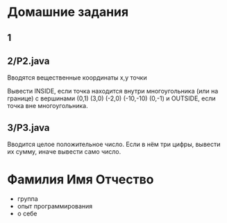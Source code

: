 
# Домашние задания

## 1

## 2/P2.java

Вводятся вещественные координаты x,y точки

Вывести INSIDE, если точка находится внутри многоугольника (или на границе) с вершинами
(0,1) (3,0) (-2,0) (-10,-10) (0,-1)
и OUTSIDE, если точка вне многоугольника.

## 3/P3.java

Вводится целое положительное число. Если в нём три цифры, вывести их сумму, иначе вывести само число.

# Фамилия Имя Отчество

- группа
- опыт программирования
- о себе

